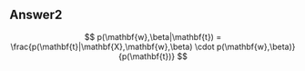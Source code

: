 ## Answer2

$$
p(\mathbf{w},\beta|\mathbf{t}) = \frac{p(\mathbf{t}|\mathbf{X},\mathbf{w},\beta) \cdot p(\mathbf{w},\beta)}{p(\mathbf{t})}
$$

